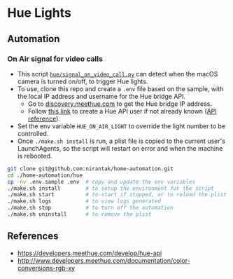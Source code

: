 # Hue Lights

## Automation

### On Air signal for video calls

- This script [`hue/signal_on_video_call.py`](https://github.com/nirantak/home-automation/blob/main/hue/signal_on_video_call.py) can detect when the macOS camera is turned on/off, to trigger Hue lights.
- To use, clone this repo and create a `.env` file based on the sample, with the local IP address and username for the Hue bridge API.
  - Go to [discovery.meethue.com](https://discovery.meethue.com/) to get the Hue bridge IP address.
  - Follow [this link](https://developers.meethue.com/develop/get-started-2/#so-lets-get-started) to create a Hue API user if not already known ([API reference](https://developers.meethue.com/develop/hue-api/7-configuration-api/#create-user)).
- Set the env variable `HUE_ON_AIR_LIGHT` to override the light number to be controlled.
- Once `./make.sh install` is run, a plist file is copied to the current user's LaunchAgents, so the script will restart on error and when the machine is rebooted.

```bash
git clone git@github.com:nirantak/home-automation.git
cd ./home-automation/hue
cp -nv .env.sample .env  # copy and update the env variables
./make.sh install        # to setup the environment for the script
./make.sh start          # to start if stopped, or to reload the plist
./make.sh logs           # to view logs generated
./make.sh stop           # to turn off the automation
./make.sh uninstall      # to remove the plist
```

## References

- https://developers.meethue.com/develop/hue-api
- http://www.developers.meethue.com/documentation/color-conversions-rgb-xy
